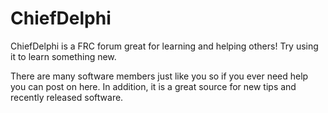# ChiefDelphi

ChiefDelphi is a FRC forum great for learning and helping others! Try using it to learn something new. 

There are many software members just like you so if you ever need help you can post on here. In addition, it is a great source for new tips and recently released software. 
